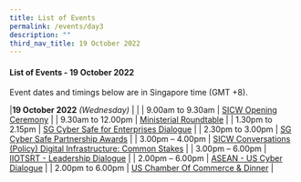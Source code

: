 ```yaml
---
title: List of Events
permalink: /events/day3
description: ""
third_nav_title: 19 October 2022
---
```

#### **List of Events - 19 October 2022**

Event dates and timings below are in Singapore time (GMT +8). 

|**19 October 2022** *(Wednesday)* |                                                                                                |
| 9.00am to 9.30am           | [SICW Opening Ceremony](/events/19-October-2022/OC)    |
| 9.30am to 12.00pm           | [Ministerial Roundtable](/events/19-October-2022/MRT) |
| 1.30pm to 2.15pm           | [SG Cyber Safe for Enterprises Dialogue](/events/19-October-2022/SCD) |
| 2.30pm to 3.00pm           | [SG Cyber Safe Partnership Awards](/events/19-October-2022/SCDawards) |
| 3.00pm – 4.00pm                | [SICW Conversations (Policy) Digital Infrastructure: Common Stakes](/events/19-October-2022/ConvoPolicy) |
| 3.00pm – 6.00pm                | [IIOTSRT - Leadership Dialogue](/events/19-October-2022/IOT-LD) |
| 2.00pm – 6.00pm                | [ASEAN - US Cyber Dialogue](/events/19-October-2022/AUCD)   |
| 2.00pm to 6.00pm          | [US Chamber Of Commerce & Dinner](/events/sicw-conversation-policy)   |